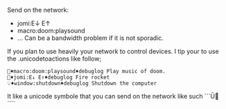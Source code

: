 Send on the network:
- jomi:E↓ E↑
- macro:doom:playsound
- ...
Can be a bandwidth problem if it is not sporadic.

If you plan to use heavily your network to control devices.
I tip your to use the .unicodetoactions like follow;
```
🎵♦macro:doom:playsound♦debuglog Play music of doom.
🚀♦jomi:E↓ E↑♦debuglog Fire rocket
💡♦window:shutdown♦debuglog Shutdown the computer
```
It like a unicode symbole that you can send on the network like such
```Ū🚀````
